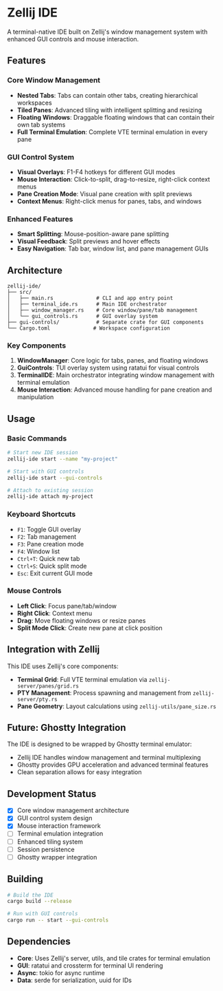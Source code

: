 # Zellij IDE

A terminal-native IDE built on Zellij's window management system with enhanced GUI controls and mouse interaction.

## Features

### Core Window Management
- **Nested Tabs**: Tabs can contain other tabs, creating hierarchical workspaces
- **Tiled Panes**: Advanced tiling with intelligent splitting and resizing
- **Floating Windows**: Draggable floating windows that can contain their own tab systems
- **Full Terminal Emulation**: Complete VTE terminal emulation in every pane

### GUI Control System
- **Visual Overlays**: F1-F4 hotkeys for different GUI modes
- **Mouse Interaction**: Click-to-split, drag-to-resize, right-click context menus
- **Pane Creation Mode**: Visual pane creation with split previews
- **Context Menus**: Right-click menus for panes, tabs, and windows

### Enhanced Features
- **Smart Splitting**: Mouse-position-aware pane splitting
- **Visual Feedback**: Split previews and hover effects
- **Easy Navigation**: Tab bar, window list, and pane management GUIs

## Architecture

```
zellij-ide/
├── src/
│   ├── main.rs              # CLI and app entry point
│   ├── terminal_ide.rs      # Main IDE orchestrator
│   ├── window_manager.rs    # Core window/pane/tab management
│   └── gui_controls.rs      # GUI overlay system
├── gui-controls/            # Separate crate for GUI components
└── Cargo.toml              # Workspace configuration
```

### Key Components

1. **WindowManager**: Core logic for tabs, panes, and floating windows
2. **GuiControls**: TUI overlay system using ratatui for visual controls
3. **TerminalIDE**: Main orchestrator integrating window management with terminal emulation
4. **Mouse Interaction**: Advanced mouse handling for pane creation and manipulation

## Usage

### Basic Commands
```bash
# Start new IDE session
zellij-ide start --name "my-project"

# Start with GUI controls
zellij-ide start --gui-controls

# Attach to existing session
zellij-ide attach my-project
```

### Keyboard Shortcuts
- `F1`: Toggle GUI overlay
- `F2`: Tab management
- `F3`: Pane creation mode
- `F4`: Window list
- `Ctrl+T`: Quick new tab
- `Ctrl+S`: Quick split mode
- `Esc`: Exit current GUI mode

### Mouse Controls
- **Left Click**: Focus pane/tab/window
- **Right Click**: Context menu
- **Drag**: Move floating windows or resize panes
- **Split Mode Click**: Create new pane at click position

## Integration with Zellij

This IDE uses Zellij's core components:
- **Terminal Grid**: Full VTE terminal emulation via `zellij-server/panes/grid.rs`
- **PTY Management**: Process spawning and management from `zellij-server/pty.rs`
- **Pane Geometry**: Layout calculations using `zellij-utils/pane_size.rs`

## Future: Ghostty Integration

The IDE is designed to be wrapped by Ghostty terminal emulator:
- Zellij IDE handles window management and terminal multiplexing
- Ghostty provides GPU acceleration and advanced terminal features
- Clean separation allows for easy integration

## Development Status

- [x] Core window management architecture
- [x] GUI control system design
- [x] Mouse interaction framework
- [ ] Terminal emulation integration
- [ ] Enhanced tiling system
- [ ] Session persistence
- [ ] Ghostty wrapper integration

## Building

```bash
# Build the IDE
cargo build --release

# Run with GUI controls
cargo run -- start --gui-controls
```

## Dependencies

- **Core**: Uses Zellij's server, utils, and tile crates for terminal emulation
- **GUI**: ratatui and crossterm for terminal UI rendering
- **Async**: tokio for async runtime
- **Data**: serde for serialization, uuid for IDs
